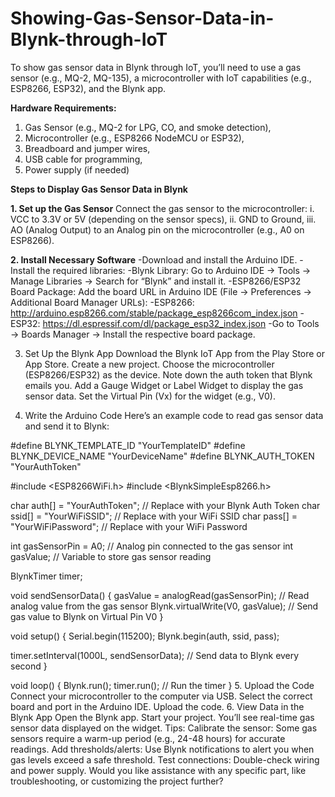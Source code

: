 # Showing-Gas-Sensor-Data-in-Blynk-through-IoT
To show gas sensor data in Blynk through IoT, you’ll need to use a gas sensor (e.g., MQ-2, MQ-135), a microcontroller with IoT capabilities (e.g., ESP8266, ESP32), and the Blynk app. 


**Hardware Requirements:**
1. Gas Sensor (e.g., MQ-2 for LPG, CO, and smoke detection),
2. Microcontroller (e.g., ESP8266 NodeMCU or ESP32),
3. Breadboard and jumper wires,
4. USB cable for programming,
5. Power supply (if needed)


**Steps to Display Gas Sensor Data in Blynk**
  
**1. Set up the Gas Sensor**
Connect the gas sensor to the microcontroller:
  i. VCC to 3.3V or 5V (depending on the sensor specs),
  ii. GND to Ground,
  iii. AO (Analog Output) to an Analog pin on the microcontroller (e.g., A0 on ESP8266).
  
**2. Install Necessary Software**
-Download and install the Arduino IDE.
-Install the required libraries:
  -Blynk Library: Go to Arduino IDE → Tools → Manage Libraries → Search for “Blynk” and install it.
  -ESP8266/ESP32 Board Package: Add the board URL in Arduino IDE (File → Preferences → Additional Board Manager URLs):
    -ESP8266: http://arduino.esp8266.com/stable/package_esp8266com_index.json
    -ESP32: https://dl.espressif.com/dl/package_esp32_index.json
  -Go to Tools → Boards Manager → Install the respective board package.

  3. Set Up the Blynk App
    Download the Blynk IoT App from the Play Store or App Store.
    Create a new project.
    Choose the microcontroller (ESP8266/ESP32) as the device.
    Note down the auth token that Blynk emails you.
    Add a Gauge Widget or Label Widget to display the gas sensor data.
    Set the Virtual Pin (Vx) for the widget (e.g., V0).

4. Write the Arduino Code
Here’s an example code to read gas sensor data and send it to Blynk:

#define BLYNK_TEMPLATE_ID "YourTemplateID"
#define BLYNK_DEVICE_NAME "YourDeviceName"
#define BLYNK_AUTH_TOKEN "YourAuthToken"

#include <ESP8266WiFi.h>
#include <BlynkSimpleEsp8266.h>

char auth[] = "YourAuthToken"; // Replace with your Blynk Auth Token
char ssid[] = "YourWiFiSSID";  // Replace with your WiFi SSID
char pass[] = "YourWiFiPassword"; // Replace with your WiFi Password

int gasSensorPin = A0; // Analog pin connected to the gas sensor
int gasValue;          // Variable to store gas sensor reading

BlynkTimer timer;

void sendSensorData() {
  gasValue = analogRead(gasSensorPin); // Read analog value from the gas sensor
  Blynk.virtualWrite(V0, gasValue);   // Send gas value to Blynk on Virtual Pin V0
}

void setup() {
  Serial.begin(115200);
  Blynk.begin(auth, ssid, pass);
  
  timer.setInterval(1000L, sendSensorData); // Send data to Blynk every second
}

void loop() {
  Blynk.run();
  timer.run(); // Run the timer
}
5. Upload the Code
Connect your microcontroller to the computer via USB.
Select the correct board and port in the Arduino IDE.
Upload the code.
6. View Data in the Blynk App
Open the Blynk app.
Start your project.
You’ll see real-time gas sensor data displayed on the widget.
Tips:
Calibrate the sensor: Some gas sensors require a warm-up period (e.g., 24-48 hours) for accurate readings.
Add thresholds/alerts: Use Blynk notifications to alert you when gas levels exceed a safe threshold.
Test connections: Double-check wiring and power supply.
Would you like assistance with any specific part, like troubleshooting, or customizing the project further?
